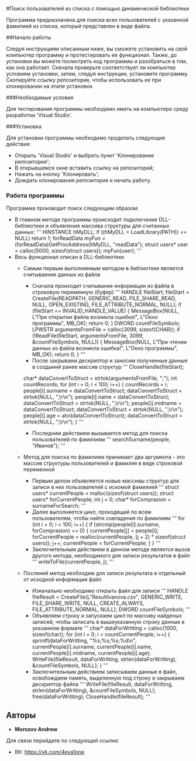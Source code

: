 #Поиск пользователей из списка с помощью динамической библиотеки

Программа предназначена для поиска всех пользователей с указанной фамилией из списка, который представлен в виде файла.

##Начало работы

Следуя инструкциям описанным ниже, вы сможете установить на свой компьютер программу и протестировать ее функционал. Также, до установки вы можете посмотреть код программы и разобраться в том, как она работает.
Сначала проверьте соответствует ли компьютер условиям установки, затем, следуя инструкции, установите программу.
Скопируйте ссылку репозитория, чтобы использовать ее при клонировании на этапе установки.

###Необходимые условия

Для тестирования программы необходимо иметь на компьютере среду разработки 'Visual Studio'.

###Установка

Для установки программы необходимо проделать следующие действия:

+ Открыть 'Visual Studio' и выбрать пункт 'Клонирование репозитория';
+ В открывшемся окне вставить ссылку на репозиторий;
+ Нажать на кнопку 'Клонировать';
+ Дождать клонирования репозитория и начать работу.

### Работа программы

Программа производит поиск следующим образом:
+ В главном методе программы происходит подключение DLL-библиотеки и объявление массива структуры для считанных данных:
'''
HINSTANCE hMyDLL;
if ((hMyDLL = LoadLibrary(PATH)) == NULL) return 1;
forReadData myFun = (forReadData)GetProcAddress(hMyDLL, "readData");
struct users* user = calloc(5000, sizeof(struct users));
myFun(user);
'''
+ Весь функционал описан в DLL-библиотеке
	+ Самым первым выполняемым методом в библиотеке является считываение данных из файла
		+ Сначала проиходит считывание информации из файла в строковую переменную (буфер)
		'''
    		HANDLE fileStart;
    		fileStart = CreateFile(READPATH,
     		   GENERIC_READ,
    		    FILE_SHARE_READ,
   		     NULL,
   		     OPEN_EXISTING,
   		     FILE_ATTRIBUTE_NORMAL,
   	 	    NULL);
  	 	 if (fileStart == INVALID_HANDLE_VALUE)
  	 	 {
  	 	    MessageBox(NULL, L"При открытии файла возникла ошибка!", L"Окно программы", MB_OK);
   	 	    return 0;
  	 	 }
  	  	DWORD countFileSymbols;
  	  	LPWSTR argumentsFromFile = calloc(3099, sizeof(CHAR));
   	 	if (!ReadFile(fileStart, argumentsFromFile, 3099, &countFileSymbols, NULL))
 	  	{
  	      	MessageBox(NULL, L"При чтении данных из файла возникла ошибка!", L"Окно программы", MB_OK);
  	      	return 0;
  	  	}
		'''
		+ После закрываем дескриптор и заносим полученные данные в создыннй ранее массив структур
		'''
    		CloseHandle(fileStart);

		char* dataConvertToStruct = strtok(argumentsFromFile, ";");
    		int countRecords;
    		for (int i = 0; i < 100; i++)
    		{
    	    		countRecords = i;
   	     		people[i].surname = dataConvertToStruct;
    	    		dataConvertToStruct = strtok(NULL, ";\r\n");
    	    		people[i].name = dataConvertToStruct;
    	    		dataConvertToStruct = strtok(NULL, ";\r\n");
    	    		people[i].midname = dataConvertToStruct;
    	    		dataConvertToStruct = strtok(NULL, ";\r\n");
    	   		people[i].age = atoi(dataConvertToStruct);
     	   		dataConvertToStruct = strtok(NULL, ";\r\n");
    		}
		'''
		+ Последним действием вызывается метод для поиска пользователей по фамилиям
		'''
		searchSurname(people, "Иванов");
		'''
	+ Метод для поиска по фамилиям принимает два аргумента - это массив структуры пользователей и фамилия в виде строковой переменной
		+ Первым делом объявляется новые массивы структур для записи в них пользователей с искомой фамилией
		'''
		struct users* currentPeople = malloc(sizeof(struct users));
    		struct users* forCurrentPeople;
    		int j = 0;
    		char* forComprasion = surnameForSearch;
		'''
		+ Далее выполняется цикл, проходящий по всем пользователям, чтобы найти совпадения по фамилиям
		'''
		for (int i = 0; i < 100; i++)
    		{
        		if (strcmp(people[i].surname, forComprasion) == 0)
        		{
            		currentPeople[j] = people[i];
            		forCurrentPeople = realloc(currentPeople, (j + 2) * sizeof(struct users));
            		j++;
            		currentPeople = forCurrentPeople;
        		}
    		}
		'''
		+ Заключительным действием в данном методе является вызов другого метода, необходимого для записи результатов в файл
		'''
		writeToFile(currentPeople, j);
		'''
	+ Послений метод необходим для записи результата в отдельный от исходной информации файл
		+ Изначально необходимо открыть файл для записи
		'''
		HANDLE fileResult = CreateFile(L"ResultIvanova.csv",
        		GENERIC_WRITE,
        		FILE_SHARE_WRITE,
        		NULL,
        		CREATE_ALWAYS,
        		FILE_ATTRIBUTE_NORMAL,
        		NULL);
    		DWORD countFileSymbols;
		'''
		+ Объявляем строку и запускаем цикл по массиву найденых записей, чтобы записать в вышеуказанную строку данные в указанном формате
		'''
		char* dataForWritting = calloc(1000, sizeof(char));
    		for (int i = 0; i < countCurrentPeople; i++)
    		{
        		sprintf(dataForWritting, "%s;%s;%s;%d\n", currentPeople[i].surname, currentPeople[i].name, currentPeople[i].midname, currentPeople[i].age);
        		WriteFile(fileResult, dataForWritting, strlen(dataForWritting), &countFileSymbols, NULL);
    		}
		'''
		+ Заключительным действием записываем данные в файл, освобождаем память, выделенную под строку и закрываем дескриптор файла
		'''
		WriteFile(fileResult, dataForWritting, strlen(dataForWritting), &countFileSymbols, NULL);
    		free(dataForWritting);
    		CloseHandle(fileResult);
		'''
## Авторы

* **Morozov Andrew**

Для связи перейдите по следующей ссылке:
+ ВК: https://vk.com/4eva1one